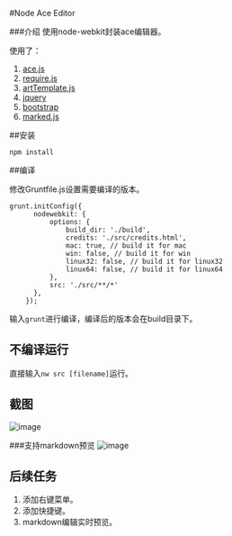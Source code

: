 #Node Ace Editor

###介绍
使用node-webkit封装ace编辑器。

使用了：

1. [ace.js](https://github.com/ajaxorg/ace)
2. [require.js](http://requirejs.org/)
3. [artTemplate.js](https://github.com/aui/artTemplate)
4. [jquery](http://jquery.com/)
5. [bootstrap](http://getbootstrap.com/)
6. [marked.js](https://github.com/chjj/marked)

##安装

```
npm install
```

##编译

修改Gruntfile.js设置需要编译的版本。

```
grunt.initConfig({
      nodewebkit: {
          options: {
              build_dir: './build', 
              credits: './src/credits.html',
              mac: true, // build it for mac
              win: false, // build it for win
              linux32: false, // build it for linux32
              linux64: false, // build it for linux64
          },
          src: './src/**/*' 
      },
    });

```

输入`grunt`进行编译，编译后的版本会在build目录下。

## 不编译运行

直接输入`nw src [filename]`运行。

## 截图
![image](http://git.oschina.net/nov_eleven/photo/raw/master/nodeace.png)

###支持markdown预览
![image](http://git.oschina.net/nov_eleven/photo/raw/master/nodeace-md.png)

## 后续任务

1. 添加右键菜单。
2. 添加快捷键。
3. markdown编辑实时预览。